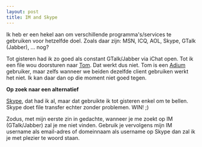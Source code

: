 ```yaml
---
layout: post
title: IM and Skype
---
```

Ik heb er een hekel aan om verschillende programma's/services te gebruiken voor hetzelfde doel. Zoals daar zijn: MSN, ICQ, AOL, Skype, GTalk (Jabber), ... nog?

Tot gisteren had ik zo goed als constant GTalk/Jabber via iChat open. Tot ik een file wou doorsturen naar [Tom](http://tomklaasen.net). Dat werkt dus niet. Tom is een [Adium](http://adium.im/) gebruiker, maar zelfs wanneer we beiden dezelfde client gebruiken werkt het niet. Ik kan daar dan op die moment niet goed tegen.

**Op zoek naar een alternatief**

[Skype](http://www.skype.com), dat had ik al, maar dat gebruikte ik tot gisteren enkel om te bellen. Skype doet file transfer echter zonder problemen. WIN! ;)

Zodus, met mijn eerste zin in gedachte, wanneer je me zoekt op IM (GTalk/Jabber) zal je me niet vinden. Gebruik je vervolgens mijn IM username als email-adres of domeinnaam als username op Skype dan zal ik je met plezier te woord staan.